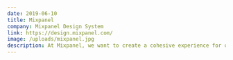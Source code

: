 ```yaml
---
date: 2019-06-10
title: Mixpanel
company: Mixpanel Design System
link: https://design.mixpanel.com/
image: /uploads/mixpanel.jpg
description: At Mixpanel, we want to create a cohesive experience for our users. This system will enable teams to be more efficient, have a shared language across the company, and focus deeper on solving user problems.
---
```

